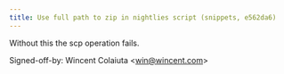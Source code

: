 ```yaml
---
title: Use full path to zip in nightlies script (snippets, e562da6)
---
```


Without this the scp operation fails.

Signed-off-by: Wincent Colaiuta &lt;win@wincent.com&gt;
